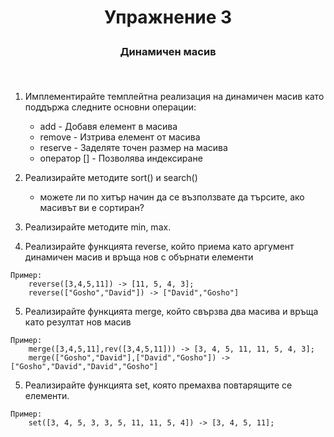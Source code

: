 # <p align='center'> Упражнение 3 </p>

### <p align='center'> Динамичен масив </p>&nbsp;

1. Имплементирайте темплейтна реализация на динамичен масив като поддържа следните основни операции:
   - add - Добавя елемент в масива
   - remove - Изтрива елемент от масива
   - reserve - Заделяте точен размер на масива
   - оператор [] - Позволява индексиране

2. Реализирайте методите sort() и search()
	 - можете ли по хитър начин да се възползвате да търсите, ако масивът ви е сортиран?
3. Реализирайте методите min, max.

4. Реализирайте функцията reverse, който приема като аргумент динамичен масив и връща нов с обърнати елементи
```
Пример:
	reverse([3,4,5,11]) -> [11, 5, 4, 3];
    reverse(["Gosho","David"]) -> ["David","Gosho"]
```
5. Реализирайте функцията merge, който свързва два масива и връща като резултат нов масив
```
Пример:
	merge([3,4,5,11],rev([3,4,5,11])) -> [3, 4, 5, 11, 11, 5, 4, 3];
    merge(["Gosho","David"],["David","Gosho"]) -> ["Gosho","David","David","Gosho"]
```
5. Реализирайте функцията set, която премахва повтарящите се елементи.
```
Пример:
	set([3, 4, 5, 3, 3, 5, 11, 11, 5, 4]) -> [3, 4, 5, 11];
```
